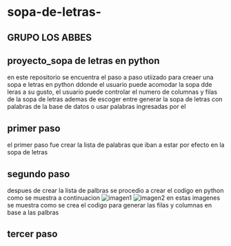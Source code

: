 # sopa-de-letras-
 ## GRUPO LOS ABBES
 ## proyecto_sopa de letras en python
 en este repositorio se encuentra el paso a paso utiizado para creaer una sopa e letras en python ddonde el usuario puede acomodar la sopa dde leras a su gusto, el usuario puede controlar el numero de columnas y filas de la sopa de letras ademas de escoger entre generar la sopa de letras con palabras de la base de datos o usar palabras ingresadas por el
  ## primer paso
   el primer paso fue crear la lista de palabras que iban a estar por efecto en la sopa de letras 
## segundo paso
despues de crear la lista de palbras se procedio a crear el codigo en python como se muestra a continuacion
![imagen1](https://github.com/JuanBarreraz/sopa-de-letras-/assets/141855949/0b9dacf3-f3c0-461f-a541-b13f4d021b25)
![imagen2](https://github.com/JuanBarreraz/sopa-de-letras-/assets/141855949/b8c31ba1-3786-4d15-9788-683ca2dd3db3)
en estas imagenes se muestra como se crea el codigo para generar las filas y columnas en base a las palbras 
 ## tercer paso
 
